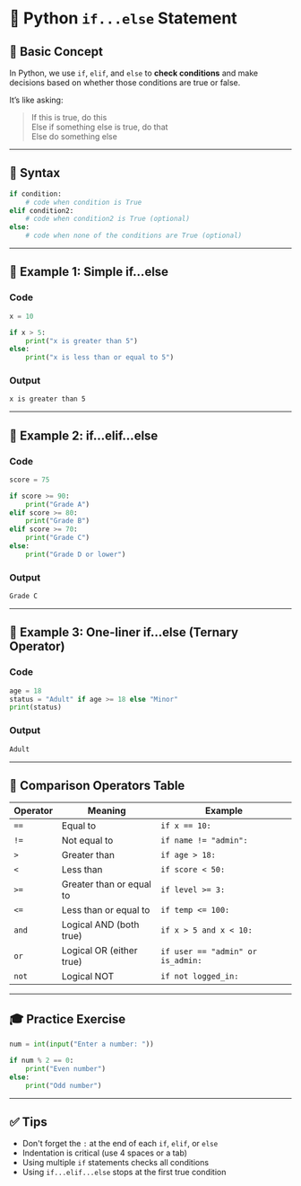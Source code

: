 
# 🐍 Python `if...else` Statement

## 🧠 Basic Concept

In Python, we use `if`, `elif`, and `else` to **check conditions** and make decisions based on whether those conditions are true or false.

It’s like asking:
> If this is true, do this  
> Else if something else is true, do that  
> Else do something else

---

## 🔹 Syntax

```python
if condition:
    # code when condition is True
elif condition2:
    # code when condition2 is True (optional)
else:
    # code when none of the conditions are True (optional)
```

---

## 🔸 Example 1: Simple if...else

### Code

```python
x = 10

if x > 5:
    print("x is greater than 5")
else:
    print("x is less than or equal to 5")
```

### Output

```bash
x is greater than 5
```

---

## 🔸 Example 2: if...elif...else

### Code

```python
score = 75

if score >= 90:
    print("Grade A")
elif score >= 80:
    print("Grade B")
elif score >= 70:
    print("Grade C")
else:
    print("Grade D or lower")
```

### Output

```bash
Grade C
```

---

## 🔸 Example 3: One-liner if...else (Ternary Operator)

### Code

```python
age = 18
status = "Adult" if age >= 18 else "Minor"
print(status)
```

### Output

```bash
Adult
```

---

## 🔹 Comparison Operators Table

| Operator | Meaning                   | Example                          |
|----------|---------------------------|----------------------------------|
| `==`     | Equal to                  | `if x == 10:`                    |
| `!=`     | Not equal to              | `if name != "admin":`            |
| `>`      | Greater than              | `if age > 18:`                   |
| `<`      | Less than                 | `if score < 50:`                 |
| `>=`     | Greater than or equal to  | `if level >= 3:`                 |
| `<=`     | Less than or equal to     | `if temp <= 100:`                |
| `and`    | Logical AND (both true)   | `if x > 5 and x < 10:`           |
| `or`     | Logical OR (either true)  | `if user == "admin" or is_admin:`|
| `not`    | Logical NOT               | `if not logged_in:`              |

---

## 🎓 Practice Exercise

```python
num = int(input("Enter a number: "))

if num % 2 == 0:
    print("Even number")
else:
    print("Odd number")
```

---

## ✅ Tips

- Don't forget the `:` at the end of each `if`, `elif`, or `else`
- Indentation is critical (use 4 spaces or a tab)
- Using multiple `if` statements checks all conditions
- Using `if...elif...else` stops at the first true condition